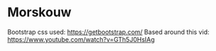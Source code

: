 # Morskouw
Bootstrap css used: https://getbootstrap.com/
Based around this vid: https://www.youtube.com/watch?v=GTh5J0HsIAg
